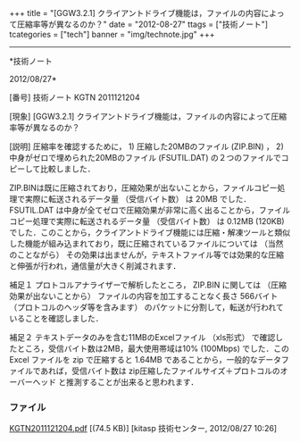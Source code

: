 ﻿+++
title = "[GGW3.2.1] クライアントドライブ機能は，ファイルの内容によって圧縮率等が異なるのか？"
date = "2012-08-27"
ttags = ["技術ノート"]
tcategories = ["tech"]
banner = "img/technote.jpg"
+++

-----------------------------------------------------------------------------------------------------------------------------

*技術ノート

2012/08/27*


[番号]
技術ノート KGTN 2011121204

[現象]
[GGW3.2.1]
クライアントドライブ機能は，ファイルの内容によって圧縮率等が異なるのか？

[説明]
圧縮率を確認するために， 1) 圧縮した20MBのファイル (ZIP.BIN) ， 2)
中身がゼロで埋められた20MBのファイル (FSUTIL.DAT)
の２つのファイルでコピーして比較しました．

ZIP.BINは既に圧縮されており，圧縮効果が出ないことから，ファイルコピー処理で実際に転送されるデータ量
（受信バイト数） は 20MB でした．FSUTIL.DAT
は中身が全てゼロで圧縮効果が非常に高く出ることから，ファイルコピー処理で実際に転送されるデータ量
（受信バイト数） は 0.12MB (120KB)
でした．このことから，クライアントドライブ機能には圧縮・解凍ツールと類似した機能が組み込まれており，既に圧縮されているファイルについては
（当然のことながら）
その効果は出ませんが，テキストファイル等では効果的な圧縮と伸張が行われ，通信量が大きく削減されます．

補足１
プロトコルアナライザーで解析したところ， ZIP.BIN に関しては
（圧縮効果が出ないことから） ファイルの内容を加工することなく長さ
566バイト （プロトコルのヘッダ等を含みます）
のパケットに分割して，転送が行われていることを確認しました．

補足２
テキストデータのみを含む11MBのExcelファイル （xls形式）
で確認したところ，受信バイト数は2MB，最大使用帯域は10% (100Mbps)
でした．この Excel ファイルを zip で圧縮すると 1.64MB
であることから，一般的なデータファイルであれば，受信バイト数は
zip圧縮したファイルサイズ＋プロトコルのオーバーヘッド
と推測することが出来ると思われます．


### ファイル

 
 


[KGTN2011121204.pdf](http://techreport.kitasp.net/attachments/download/748/KGTN2011121204.pdf)
 [(74.5 KB)] [kitasp 技術センター, 2012/08/27
10:26]


 


 


